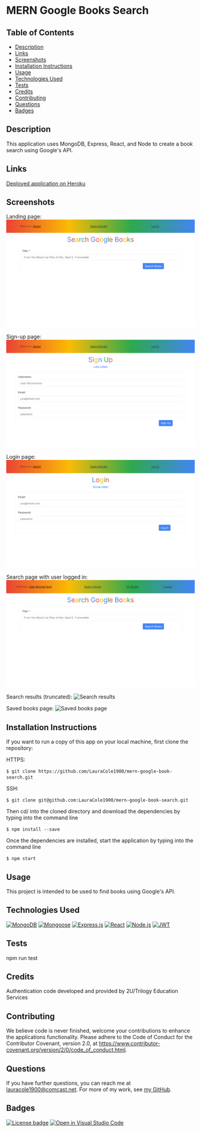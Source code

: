 # MERN Google Books Search

## Table of Contents

* [Description](#description)
* [Links](#links)
* [Screenshots](#screenshots)
* [Installation Instructions](#installation-instructions)
* [Usage](#usage)
* [Technologies Used](#technologies-used)
* [Tests](#tests)
* [Credits](#credits)
* [Contributing](#contributing)
* [Questions](#questions)
* [Badges](#badges)

## Description

This application uses MongoDB, Express, React, and Node to create a book search using Google's API.

## Links

[Deployed application on Heroku](https://fabulous-googlebooks-searcher.herokuapp.com/)

## Screenshots

Landing page:
![Landing page:](assets/not-logged-in-search-page.png)

Sign-up page:
![Sign-up page](assets/signup-page.png)

Login page:
![Login page](assets/login-page.png)

Search page with user logged in:
![Search page logged in](assets/logged-in-search-page.png)

Search results (truncated):
![Search results](assets/search-page-with-results.png)

Saved books page:
![Saved books page](assets/saved-books-page.png)

## Installation Instructions

If you want to run a copy of this app on your local machine, first clone the repository:

HTTPS:
```
$ git clone https://github.com/LauraCole1900/mern-google-book-search.git
```

SSH:
```
$ git clone git@github.com:LauraCole1900/mern-google-book-search.git
```

Then cd/ into the cloned directory and download the dependencies by typing into the command line
```
$ npm install --save
```

Once the dependencies are installed, start the application by typing into the command line
```
$ npm start
```

## Usage

This project is intended to be used to find books using Google's API.

## Technologies Used

[![MongoDB](https://img.shields.io/badge/built%20with-MongoDB-4db33d)](https://www.mongodb.com/) [![Mongoose](https://img.shields.io/badge/built%20with-Mongoose-880000)](https://mongoosejs.com/) [![Express.js](https://img.shields.io/badge/built%20with-Express.js-303030)](https://expressjs.com/) [![React](https://img.shields.io/badge/built%20with-React-61dbfb)](https://reactjs.org/) [![Node.js](https://img.shields.io/badge/built%20with-Node.js-3c873a)](https://nodejs.org/en/) [![JWT](https://img.shields.io/badge/built%20with-JWT-d63aff)](https://jwt.io/)

## Tests

npm run test

## Credits

Authentication code developed and provided by 2U/Trilogy Education Services

## Contributing

We believe code is never finished, welcome your contributions to enhance the applications functionality. Please adhere to the Code of Conduct for the Contributor Covenant, version 2.0, at https://www.contributor-covenant.org/version/2/0/code_of_conduct.html.

## Questions

If you have further questions, you can reach me at lauracole1900@comcast.net. For more of my work, see [my GitHub](https://github.com/LauraCole1900).

## Badges

[![License badge](https://img.shields.io/badge/license-MIT-2da94f)](./LICENSE) [![Open in Visual Studio Code](https://open.vscode.dev/badges/open-in-vscode.svg)](https://open.vscode.dev/LauraCole1900/mern-google-book-search)